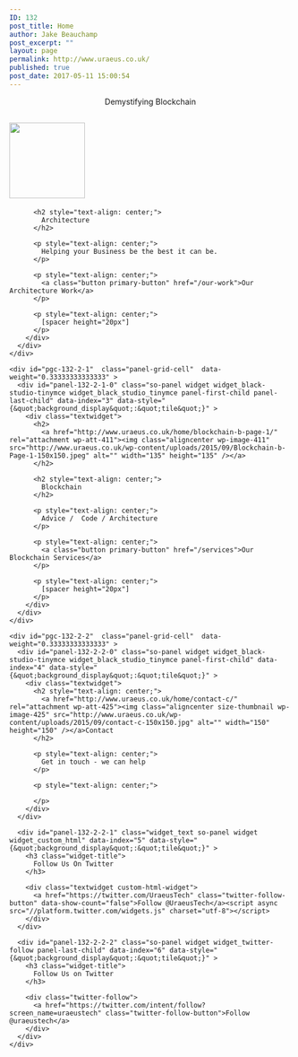 ```yaml
---
ID: 132
post_title: Home
author: Jake Beauchamp
post_excerpt: ""
layout: page
permalink: http://www.uraeus.co.uk/
published: true
post_date: 2017-05-11 15:00:54
---
```

<div id="pl-132"  class="panel-layout" >
  <div id="pg-132-0"  class="panel-grid panel-has-style"  data-style="{&quot;background&quot;:&quot;#000000&quot;,&quot;background_image_attachment&quot;:&quot;181&quot;,&quot;background_display&quot;:&quot;cover&quot;,&quot;row_stretch&quot;:&quot;full&quot;,&quot;cell_alignment&quot;:&quot;flex-start&quot;}" >
    <div class="siteorigin-panels-stretch panel-row-style panel-row-style-for-132-0" data-stretch-type="full" >
      <div id="pgc-132-0-0"  class="panel-grid-cell"  data-weight="1" >
        <div id="panel-132-0-0-0" class="so-panel widget widget_sow-hero panel-first-child panel-last-child" data-index="0" data-style="{&quot;background&quot;:&quot;#89a4bf&quot;,&quot;background_image_attachment&quot;:false,&quot;background_display&quot;:&quot;tile&quot;}" >
          <div class="panel-widget-style panel-widget-style-for-132-0-0-0" >
            <div class="so-widget-sow-hero so-widget-sow-hero-default-a2c12170b4d8 so-widget-fittext-wrapper" data-fit-text-compressor="0.85">
              <div class="sow-slider-base " style="display: none">
                <ul class="sow-slider-images" data-settings="{&quot;pagination&quot;:true,&quot;speed&quot;:800,&quot;timeout&quot;:8000,&quot;swipe&quot;:true}">
                  <li class="sow-slider-image" style="background-color: #333333" >
                    <div class="sow-slider-image-container">
                      <div class="sow-slider-image-wrapper">
                        <h1 style="text-align: center">
                          Uraeus Technology
                        </h1>
                      </div>
                    </div>
                  </li>
                </ul>
                
                <ol class="sow-slider-pagination">
                  <li>
                    <a href="#" data-goto="0">1</a>
                  </li>
                </ol>
                
                <div class="sow-slide-nav sow-slide-nav-next">
                  <a href="#" data-goto="next" data-action="next"> <em class="sow-sld-icon-thin-right"></em> </a>
                </div>
                
                <div class="sow-slide-nav sow-slide-nav-prev">
                  <a href="#" data-goto="previous" data-action="prev"> <em class="sow-sld-icon-thin-left"></em> </a>
                </div>
              </div>
            </div>
          </div>
        </div>
      </div>
    </div>
  </div>
  
  <div id="pg-132-1"  class="panel-grid panel-no-style"  data-style="{&quot;background_display&quot;:&quot;tile&quot;,&quot;cell_alignment&quot;:&quot;flex-start&quot;}" >
    <div id="pgc-132-1-0"  class="panel-grid-cell"  data-weight="1" >
      <div id="panel-132-1-0-0" class="so-panel widget widget_black-studio-tinymce widget_black_studio_tinymce panel-first-child panel-last-child" data-index="1" data-style="{&quot;background_display&quot;:&quot;tile&quot;}" >
        <div class="textwidget">
          <p style="text-align: center;">
            Demystifying Blockchain
          </p>
        </div>
      </div>
    </div>
  </div>
  
  <div id="pg-132-2"  class="panel-grid panel-no-style" >
    <div id="pgc-132-2-0"  class="panel-grid-cell"  data-weight="0.33333333333333" >
      <div id="panel-132-2-0-0" class="so-panel widget widget_black-studio-tinymce widget_black_studio_tinymce panel-first-child panel-last-child" data-index="2" data-style="{&quot;background_display&quot;:&quot;tile&quot;}" >
        <div class="textwidget">
          <h2>
            <a href="http://www.uraeus.co.uk/home/architecture-a/" rel="attachment wp-att-424"><img class="aligncenter  wp-image-424" src="http://www.uraeus.co.uk/wp-content/uploads/2015/09/architecture-a-150x150.jpg" alt="" width="135" height="135" /></a>
          </h2>
          
          <h2 style="text-align: center;">
            Architecture
          </h2>
          
          <p style="text-align: center;">
            Helping your Business be the best it can be.
          </p>
          
          <p style="text-align: center;">
            <a class="button primary-button" href="/our-work">Our Architecture Work</a>
          </p>
          
          <p style="text-align: center;">
            [spacer height="20px"]
          </p>
        </div>
      </div>
    </div>
    
    <div id="pgc-132-2-1"  class="panel-grid-cell"  data-weight="0.33333333333333" >
      <div id="panel-132-2-1-0" class="so-panel widget widget_black-studio-tinymce widget_black_studio_tinymce panel-first-child panel-last-child" data-index="3" data-style="{&quot;background_display&quot;:&quot;tile&quot;}" >
        <div class="textwidget">
          <h2>
            <a href="http://www.uraeus.co.uk/home/blockchain-b-page-1/" rel="attachment wp-att-411"><img class="aligncenter wp-image-411" src="http://www.uraeus.co.uk/wp-content/uploads/2015/09/Blockchain-b-Page-1-150x150.jpeg" alt="" width="135" height="135" /></a>
          </h2>
          
          <h2 style="text-align: center;">
            Blockchain
          </h2>
          
          <p style="text-align: center;">
            Advice /  Code / Architecture
          </p>
          
          <p style="text-align: center;">
            <a class="button primary-button" href="/services">Our Blockchain Services</a>
          </p>
          
          <p style="text-align: center;">
            [spacer height="20px"]
          </p>
        </div>
      </div>
    </div>
    
    <div id="pgc-132-2-2"  class="panel-grid-cell"  data-weight="0.33333333333333" >
      <div id="panel-132-2-2-0" class="so-panel widget widget_black-studio-tinymce widget_black_studio_tinymce panel-first-child" data-index="4" data-style="{&quot;background_display&quot;:&quot;tile&quot;}" >
        <div class="textwidget">
          <h2 style="text-align: center;">
            <a href="http://www.uraeus.co.uk/home/contact-c/" rel="attachment wp-att-425"><img class="aligncenter size-thumbnail wp-image-425" src="http://www.uraeus.co.uk/wp-content/uploads/2015/09/contact-c-150x150.jpg" alt="" width="150" height="150" /></a>Contact
          </h2>
          
          <p style="text-align: center;">
            Get in touch - we can help
          </p>
          
          <p style="text-align: center;">
             
          </p>
        </div>
      </div>
      
      <div id="panel-132-2-2-1" class="widget_text so-panel widget widget_custom_html" data-index="5" data-style="{&quot;background_display&quot;:&quot;tile&quot;}" >
        <h3 class="widget-title">
          Follow Us On Twitter
        </h3>
        
        <div class="textwidget custom-html-widget">
          <a href="https://twitter.com/UraeusTech" class="twitter-follow-button" data-show-count="false">Follow @UraeusTech</a><script async src="//platform.twitter.com/widgets.js" charset="utf-8"></script>
        </div>
      </div>
      
      <div id="panel-132-2-2-2" class="so-panel widget widget_twitter-follow panel-last-child" data-index="6" data-style="{&quot;background_display&quot;:&quot;tile&quot;}" >
        <h3 class="widget-title">
          Follow Us on Twitter
        </h3>
        
        <div class="twitter-follow">
          <a href="https://twitter.com/intent/follow?screen_name=uraeustech" class="twitter-follow-button">Follow @uraeustech</a>
        </div>
      </div>
    </div>
  </div>
</div>